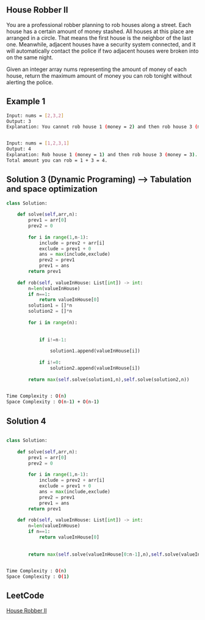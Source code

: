 ## House Robber II
You are a professional robber planning to rob houses along a street. Each house has a certain amount of money stashed. All houses at this place are arranged in a circle. That means the first house is the neighbor of the last one. Meanwhile, adjacent houses have a security system connected, and it will automatically contact the police if two adjacent houses were broken into on the same night.

Given an integer array nums representing the amount of money of each house, return the maximum amount of money you can rob tonight without alerting the police.

 
## Example 1


```bash
Input: nums = [2,3,2]
Output: 3
Explanation: You cannot rob house 1 (money = 2) and then rob house 3 (money = 2), because they are adjacent houses.


Input: nums = [1,2,3,1]
Output: 4
Explanation: Rob house 1 (money = 1) and then rob house 3 (money = 3).
Total amount you can rob = 1 + 3 = 4.
```
## Solution 3 (Dynamic Programing) --> Tabulation and space optimization
```Python
class Solution:
    
    def solve(self,arr,n):
        prev1 = arr[0]
        prev2 = 0
        
        for i in range(1,n-1):
            include = prev2 + arr[i]
            exclude = prev1 + 0
            ans = max(include,exclude)
            prev2 = prev1
            prev1 = ans
        return prev1
    
    def rob(self, valueInHouse: List[int]) -> int:
        n=len(valueInHouse)
        if n==1:
            return valueInHouse[0]
        solution1 = []*n
        solution2 = []*n
    
        for i in range(n):
            
            
            if i!=n-1:
                
                solution1.append(valueInHouse[i])
            
            if i!=0:
                solution2.append(valueInHouse[i])
            
        return max(self.solve(solution1,n),self.solve(solution2,n))
    
```
```bash
Time Complexity : O(n)
Space Complexity : O(n-1) + O(n-1)
```
## Solution 4
```python

class Solution:
    
    def solve(self,arr,n):
        prev1 = arr[0]
        prev2 = 0
        
        for i in range(1,n-1):
            include = prev2 + arr[i]
            exclude = prev1 + 0
            ans = max(include,exclude)
            prev2 = prev1
            prev1 = ans
        return prev1
    
    def rob(self, valueInHouse: List[int]) -> int:
        n=len(valueInHouse)
        if n==1:
            return valueInHouse[0]
        
            
        return max(self.solve(valueInHouse[0:n-1],n),self.solve(valueInHouse[1:n],n))
        
```

```bash
Time Complexity : O(n)
Space Complexity : O(1)
```
## LeetCode
[House Robber II](https://leetcode.com/problems/house-robber-ii/)
